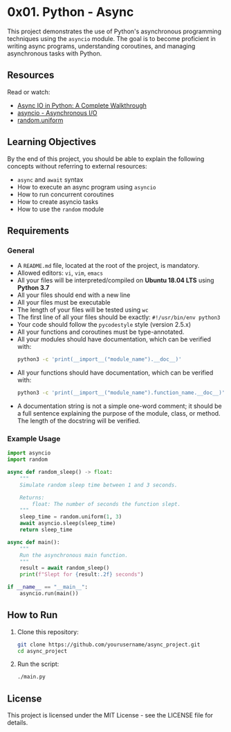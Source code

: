 # 0x01. Python - Async

This project demonstrates the use of Python's asynchronous programming techniques using the `asyncio` module. The goal is to become proficient in writing async programs, understanding coroutines, and managing asynchronous tasks with Python.

## Resources

Read or watch:
- [Async IO in Python: A Complete Walkthrough](https://realpython.com/async-io-python/)
- [asyncio - Asynchronous I/O](https://docs.python.org/3/library/asyncio.html)
- [random.uniform](https://docs.python.org/3/library/random.html#random.uniform)

## Learning Objectives

By the end of this project, you should be able to explain the following concepts without referring to external resources:

- `async` and `await` syntax
- How to execute an async program using `asyncio`
- How to run concurrent coroutines
- How to create asyncio tasks
- How to use the `random` module

## Requirements

### General

- A `README.md` file, located at the root of the project, is mandatory.
- Allowed editors: `vi`, `vim`, `emacs`
- All your files will be interpreted/compiled on **Ubuntu 18.04 LTS** using **Python 3.7**
- All your files should end with a new line
- All your files must be executable
- The length of your files will be tested using `wc`
- The first line of all your files should be exactly: `#!/usr/bin/env python3`
- Your code should follow the `pycodestyle` style (version 2.5.x)
- All your functions and coroutines must be type-annotated.
- All your modules should have documentation, which can be verified with:
  ```bash
  python3 -c 'print(__import__("module_name").__doc__)'
  ```
- All your functions should have documentation, which can be verified with:
  ```bash
  python3 -c 'print(__import__("module_name").function_name.__doc__)'
  ```
- A documentation string is not a simple one-word comment; it should be a full sentence explaining the purpose of the module, class, or method. The length of the docstring will be verified.

### Example Usage

```python
import asyncio
import random

async def random_sleep() -> float:
    """
    Simulate random sleep time between 1 and 3 seconds.

    Returns:
        float: The number of seconds the function slept.
    """
    sleep_time = random.uniform(1, 3)
    await asyncio.sleep(sleep_time)
    return sleep_time

async def main():
    """
    Run the asynchronous main function.
    """
    result = await random_sleep()
    print(f"Slept for {result:.2f} seconds")

if __name__ == "__main__":
    asyncio.run(main())
```

## How to Run

1. Clone this repository:
   ```bash
   git clone https://github.com/yourusername/async_project.git
   cd async_project
   ```

2. Run the script:
   ```bash
   ./main.py
   ```

## License

This project is licensed under the MIT License - see the LICENSE file for details.
```
